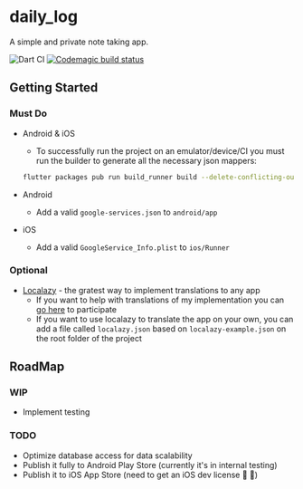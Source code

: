 # daily_log

A simple and private note taking app.

![Dart CI](https://github.com/alexarraiza/daily_log/workflows/Dart%20CI/badge.svg?branch=master)
[![Codemagic build status](https://api.codemagic.io/apps/5fb12acd605096c8217aaa11/5fb12acd605096c8217aaa10/status_badge.svg)](https://codemagic.io/apps/5fb12acd605096c8217aaa11/5fb12acd605096c8217aaa10/latest_build)

## Getting Started

### Must Do

- Android & iOS

  - To successfully run the project on an emulator/device/CI you must run the builder to generate all the necessary json mappers:

  ```bash
  flutter packages pub run build_runner build --delete-conflicting-outputs
  ```

- Android

  - Add a valid `google-services.json` to `android/app`

- iOS
  - Add a valid `GoogleService_Info.plist` to `ios/Runner`

### Optional

- [Localazy](https://localazy.com/) - the gratest way to implement translations to any app
  - If you want to help with translations of my implementation you can [go here](https://localazy.com/p/dailylog) to participate
  - If you want to use localazy to translate the app on your own, you can add a file called `localazy.json` based on `localazy-example.json` on the root folder of the project

## RoadMap

### WIP

- Implement testing

### TODO

- Optimize database access for data scalability
- Publish it fully to Android Play Store (currently it's in internal testing)
- Publish it to iOS App Store (need to get an iOS dev license :money_with_wings: :money_with_wings:)
